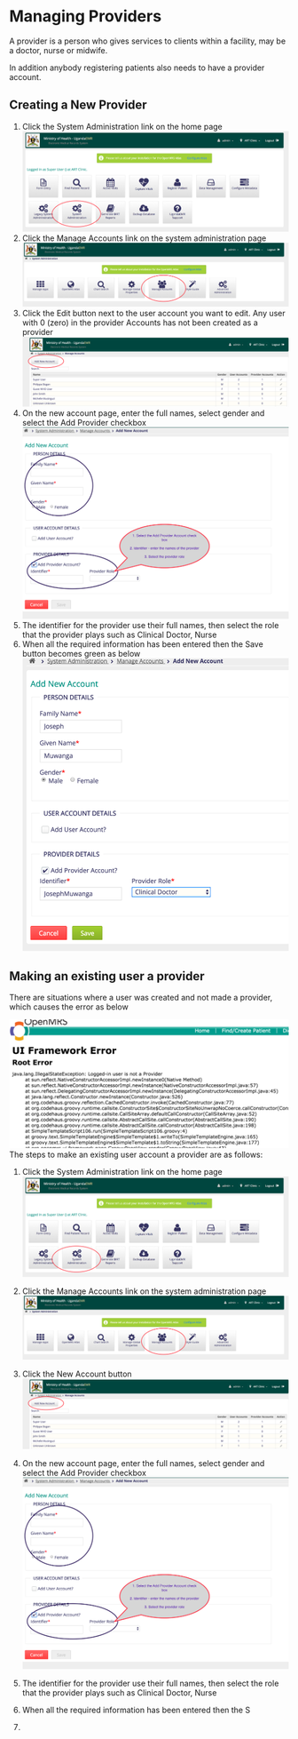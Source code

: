 # Managing Providers 
A provider is a person who gives services to clients within a facility, may be a doctor, nurse or midwife. 

In addition anybody registering patients also needs to have a provider account. 
## Creating a New Provider
1. Click the System Administration link on the home page
![System Administration](images/system_administration_link.png)
2. Click the Manage Accounts link on the system administration page
 ![Manage Account Link](images/manage_account_link.png)
3. Click the Edit button next to the user account you want to edit. Any user with 0 (zero) in the provider Accounts has not been created as a provider
![New Account Link](images/new_account_link.png)
4. On the new account page, enter the full names, select gender and select the Add Provider checkbox 
![Provider Account Information](images/provider_account_information.png)
4. The identifier for the provider use their full names, then select the role that the provider plays such as Clinical Doctor, Nurse
5. When all the required information has been entered then the Save button becomes green as below
![Completed Provider Information](images/completed_provider_information.png)

## Making an existing user a provider
There are situations where a user was created and not made a provider, which causes the error as below

![Error Logged In User is Not a Provider](images/error_loggedin_user_isnotaprovider.png)
The steps to make an existing user account a provider are as follows:
1. Click the System Administration link on the home page
![System Administration](images/system_administration_link.png)
2. Click the Manage Accounts link on the system administration page
 ![Manage Account Link](images/manage_account_link.png)
3. Click the New Account button
![New Account Link](images/new_account_link.png)
4. On the new account page, enter the full names, select gender and select the Add Provider checkbox 
![Provider Account Information](images/provider_account_information.png)
4. The identifier for the provider use their full names, then select the role that the provider plays such as Clinical Doctor, Nurse
5. When all the required information has been entered then the S

3. 
 
